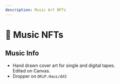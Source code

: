 ```yaml
---
description: Music Art NFTs
---
```


# 🎼 Music NFTs

## Music Info&#x20;

* Hand drawn cover art for single and digital tapes. \
  Edited on Canvas.&#x20;
* Dropper on `DRiP.Haus/dd3`


